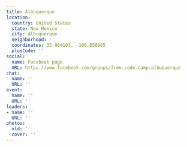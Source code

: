 ```yaml
---
title: Albuquerque
location:
  country: United States
  state: New Mexico
  city: Albuquerque
  neighborhood: ''
  coordinates: 35.084103, -106.650985
  plusCode: ''
social:
  name: Facebook page
  URL: https://www.facebook.com/groups/free.code.camp.albuquerque
chat:
  name: ''
  URL: ''
event:
  name: ''
  URL: ''
leaders:
- name: ''
  URL: ''
photos:
  old: ''
  cover: ''
---
```

